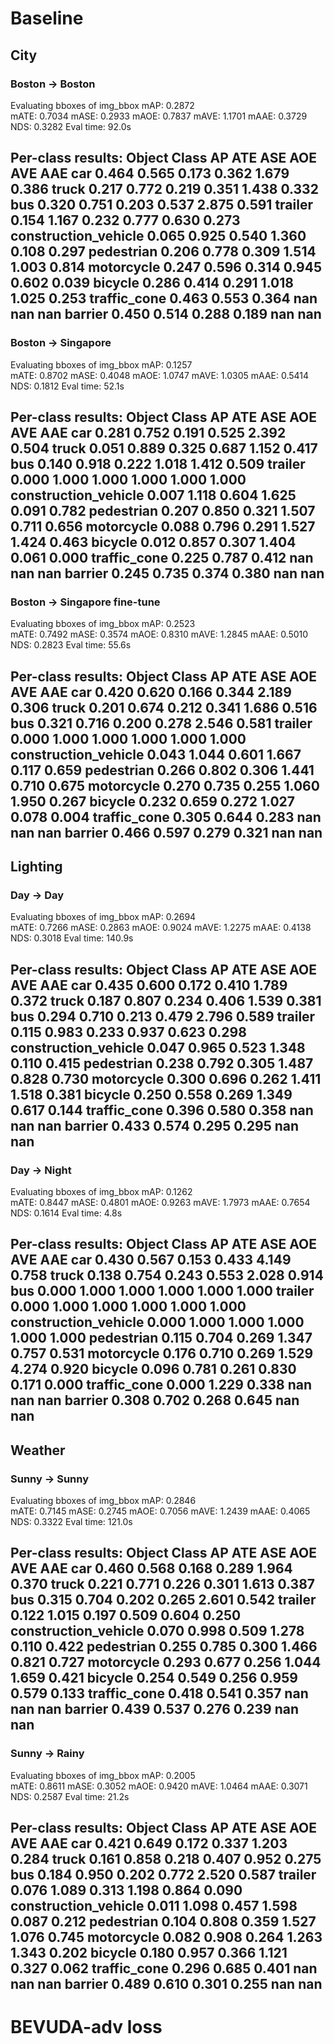 # Baseline
## City
### Boston -> Boston
Evaluating bboxes of img_bbox
                                                                                                    mAP: 0.2872                                                                                               
mATE: 0.7034
mASE: 0.2933
mAOE: 0.7837
mAVE: 1.1701
mAAE: 0.3729
NDS: 0.3282
Eval time: 92.0s

Per-class results:
Object Class    AP      ATE     ASE     AOE     AVE     AAE
car     0.464   0.565   0.173   0.362   1.679   0.386
truck   0.217   0.772   0.219   0.351   1.438   0.332
bus     0.320   0.751   0.203   0.537   2.875   0.591
trailer 0.154   1.167   0.232   0.777   0.630   0.273
construction_vehicle    0.065   0.925   0.540   1.360   0.108   0.297
pedestrian      0.206   0.778   0.309   1.514   1.003   0.814
motorcycle      0.247   0.596   0.314   0.945   0.602   0.039
bicycle 0.286   0.414   0.291   1.018   1.025   0.253
traffic_cone    0.463   0.553   0.364   nan     nan     nan
barrier 0.450   0.514   0.288   0.189   nan     nan
--------------------------------------------------------------------------------
### Boston -> Singapore
Evaluating bboxes of img_bbox
                                                                                                        mAP: 0.1257                                                                                               
mATE: 0.8702
mASE: 0.4048
mAOE: 1.0747
mAVE: 1.0305
mAAE: 0.5414
NDS: 0.1812
Eval time: 52.1s

Per-class results:
Object Class    AP      ATE     ASE     AOE     AVE     AAE
car     0.281   0.752   0.191   0.525   2.392   0.504
truck   0.051   0.889   0.325   0.687   1.152   0.417
bus     0.140   0.918   0.222   1.018   1.412   0.509
trailer 0.000   1.000   1.000   1.000   1.000   1.000
construction_vehicle    0.007   1.118   0.604   1.625   0.091   0.782
pedestrian      0.207   0.850   0.321   1.507   0.711   0.656
motorcycle      0.088   0.796   0.291   1.527   1.424   0.463
bicycle 0.012   0.857   0.307   1.404   0.061   0.000
traffic_cone    0.225   0.787   0.412   nan     nan     nan
barrier 0.245   0.735   0.374   0.380   nan     nan
--------------------------------------------------------------------------------
### Boston -> Singapore fine-tune
Evaluating bboxes of img_bbox
                                                                                                                                                       mAP: 0.2523                                                                                                                                              
mATE: 0.7492
mASE: 0.3574
mAOE: 0.8310
mAVE: 1.2845
mAAE: 0.5010
NDS: 0.2823
Eval time: 55.6s

Per-class results:
Object Class    AP      ATE     ASE     AOE     AVE     AAE
car     0.420   0.620   0.166   0.344   2.189   0.306
truck   0.201   0.674   0.212   0.341   1.686   0.516
bus     0.321   0.716   0.200   0.278   2.546   0.581
trailer 0.000   1.000   1.000   1.000   1.000   1.000
construction_vehicle    0.043   1.044   0.601   1.667   0.117   0.659
pedestrian      0.266   0.802   0.306   1.441   0.710   0.675
motorcycle      0.270   0.735   0.255   1.060   1.950   0.267
bicycle 0.232   0.659   0.272   1.027   0.078   0.004
traffic_cone    0.305   0.644   0.283   nan     nan     nan
barrier 0.466   0.597   0.279   0.321   nan     nan
--------------------------------------------------------------------------------
## Lighting 
### Day -> Day
Evaluating bboxes of img_bbox
                                                                                                        mAP: 0.2694                                                                                               
mATE: 0.7266
mASE: 0.2863
mAOE: 0.9024
mAVE: 1.2275
mAAE: 0.4138
NDS: 0.3018
Eval time: 140.9s

Per-class results:
Object Class    AP      ATE     ASE     AOE     AVE     AAE
car     0.435   0.600   0.172   0.410   1.789   0.372
truck   0.187   0.807   0.234   0.406   1.539   0.381
bus     0.294   0.710   0.213   0.479   2.796   0.589
trailer 0.115   0.983   0.233   0.937   0.623   0.298
construction_vehicle    0.047   0.965   0.523   1.348   0.110   0.415
pedestrian      0.238   0.792   0.305   1.487   0.828   0.730
motorcycle      0.300   0.696   0.262   1.411   1.518   0.381
bicycle 0.250   0.558   0.269   1.349   0.617   0.144
traffic_cone    0.396   0.580   0.358   nan     nan     nan
barrier 0.433   0.574   0.295   0.295   nan     nan
--------------------------------------------------------------------------------
### Day -> Night
Evaluating bboxes of img_bbox
                                                                                                        mAP: 0.1262                                                                                               
mATE: 0.8447
mASE: 0.4801
mAOE: 0.9263
mAVE: 1.7973
mAAE: 0.7654
NDS: 0.1614
Eval time: 4.8s

Per-class results:
Object Class    AP      ATE     ASE     AOE     AVE     AAE
car     0.430   0.567   0.153   0.433   4.149   0.758
truck   0.138   0.754   0.243   0.553   2.028   0.914
bus     0.000   1.000   1.000   1.000   1.000   1.000
trailer 0.000   1.000   1.000   1.000   1.000   1.000
construction_vehicle    0.000   1.000   1.000   1.000   1.000   1.000
pedestrian      0.115   0.704   0.269   1.347   0.757   0.531
motorcycle      0.176   0.710   0.269   1.529   4.274   0.920
bicycle 0.096   0.781   0.261   0.830   0.171   0.000
traffic_cone    0.000   1.229   0.338   nan     nan     nan
barrier 0.308   0.702   0.268   0.645   nan     nan
--------------------------------------------------------------------------------
## Weather
### Sunny -> Sunny
Evaluating bboxes of img_bbox
                                                                                                                                                       mAP: 0.2846                                                                                                                                              
mATE: 0.7145
mASE: 0.2745
mAOE: 0.7056
mAVE: 1.2439
mAAE: 0.4065
NDS: 0.3322
Eval time: 121.0s

Per-class results:
Object Class    AP      ATE     ASE     AOE     AVE     AAE
car     0.460   0.568   0.168   0.289   1.964   0.370
truck   0.221   0.771   0.226   0.301   1.613   0.387
bus     0.315   0.704   0.202   0.265   2.601   0.542
trailer 0.122   1.015   0.197   0.509   0.604   0.250
construction_vehicle    0.070   0.998   0.509   1.278   0.110   0.422
pedestrian      0.255   0.785   0.300   1.466   0.821   0.727
motorcycle      0.293   0.677   0.256   1.044   1.659   0.421
bicycle 0.254   0.549   0.256   0.959   0.579   0.133
traffic_cone    0.418   0.541   0.357   nan     nan     nan
barrier 0.439   0.537   0.276   0.239   nan     nan
--------------------------------------------------------------------------------
### Sunny -> Rainy
Evaluating bboxes of img_bbox
                                                                                                                                                       mAP: 0.2005                                                                                                                                              
mATE: 0.8611
mASE: 0.3052
mAOE: 0.9420
mAVE: 1.0464
mAAE: 0.3071
NDS: 0.2587
Eval time: 21.2s

Per-class results:
Object Class    AP      ATE     ASE     AOE     AVE     AAE
car     0.421   0.649   0.172   0.337   1.203   0.284
truck   0.161   0.858   0.218   0.407   0.952   0.275
bus     0.184   0.950   0.202   0.772   2.520   0.587
trailer 0.076   1.089   0.313   1.198   0.864   0.090
construction_vehicle    0.011   1.098   0.457   1.598   0.087   0.212
pedestrian      0.104   0.808   0.359   1.527   1.076   0.745
motorcycle      0.082   0.908   0.264   1.263   1.343   0.202
bicycle 0.180   0.957   0.366   1.121   0.327   0.062
traffic_cone    0.296   0.685   0.401   nan     nan     nan
barrier 0.489   0.610   0.301   0.255   nan     nan
--------------------------------------------------------------------------------
# BEVUDA-adv loss
